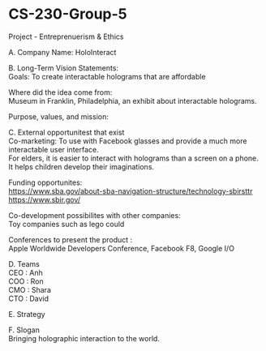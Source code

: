# CS-230-Group-5
Project - Entreprenuerism &amp; Ethics

A. Company Name: HoloInteract

B. Long-Term Vision Statements: <br />
Goals:
To create interactable holograms that are affordable

Where did the idea come from: <br />
Museum in Franklin, Philadelphia, an exhibit about interactable holograms. 

Purpose, values, and mission: 


C. External opportunitest that exist <br />
Co-marketing: To use with Facebook glasses and provide a much more interactable user interface.<br />
For elders, it is easier to interact with holograms than a screen on a phone. <br />
It helps children develop their imaginations. <br />

Funding opportunites: <br />
https://www.sba.gov/about-sba-navigation-structure/technology-sbirsttr <br />
https://www.sbir.gov/

Co-development possibilites with other companies: <br />
Toy companies such as lego could

Conferences to present the product : <br />
Apple Worldwide Developers Conference, Facebook F8, Google I/O

D. Teams <br />
CEO : Anh <br />
COO : Ron <br />
CMO : Shara <br />
CTO : David <br />

E. Strategy <br />


F. Slogan <br />
Bringing holographic interaction to the world.
